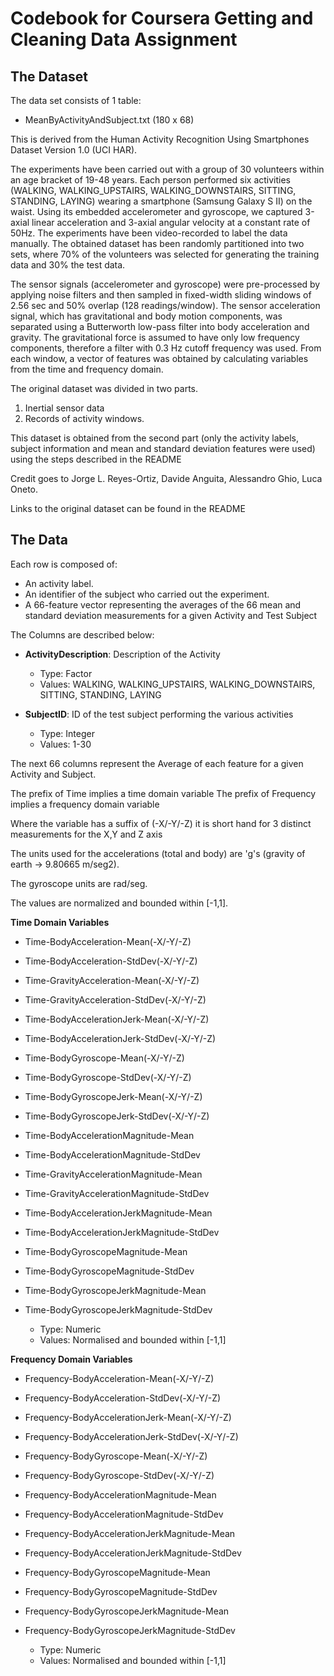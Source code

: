 # Codebook for Coursera Getting and Cleaning Data Assignment

## The Dataset 

The data set consists of 1 table:

* MeanByActivityAndSubject.txt (180 x 68)

This is derived from the Human Activity Recognition Using Smartphones Dataset Version 1.0 (UCI HAR).

The experiments have been carried out with a group of 30 volunteers within an age bracket of 19-48 years. Each person performed six activities (WALKING, WALKING_UPSTAIRS, WALKING_DOWNSTAIRS, SITTING, STANDING, LAYING) wearing a smartphone (Samsung Galaxy S II) on the waist. Using its embedded accelerometer and gyroscope, we captured 3-axial linear acceleration and 3-axial angular velocity at a constant rate of 50Hz. The experiments have been video-recorded to label the data manually. The obtained dataset has been randomly partitioned into two sets, where 70% of the volunteers was selected for generating the training data and 30% the test data. 

The sensor signals (accelerometer and gyroscope) were pre-processed by applying noise filters and then sampled in fixed-width sliding windows of 2.56 sec and 50% overlap (128 readings/window). The sensor acceleration signal, which has gravitational and body motion components, was separated using a Butterworth low-pass filter into body acceleration and gravity. The gravitational force is assumed to have only low frequency components, therefore a filter with 0.3 Hz cutoff frequency was used. From each window, a vector of features was obtained by calculating variables from the time and frequency domain. 

The original dataset was divided in two parts.

1. Inertial sensor data 
2. Records of activity windows. 

This dataset is obtained from the second part (only the activity labels, subject information and mean and standard deviation features were used) using the steps described in the README

Credit goes to Jorge L. Reyes-Ortiz, Davide Anguita, Alessandro Ghio, Luca Oneto.

Links to the original dataset can be found in the README

## The Data

 Each row is composed of: 
 
- An activity label. 
- An identifier of the subject who carried out the experiment.
- A 66-feature vector representing the averages of the 66 mean and standard deviation measurements for a given Activity and Test Subject

The Columns are described below: 


* __ActivityDescription__:  Description of the Activity  
    + Type: Factor 
    + Values: 
                WALKING, WALKING_UPSTAIRS, WALKING_DOWNSTAIRS, SITTING, STANDING, LAYING  



* __SubjectID__:            ID of the test subject performing the various activities
    + Type: Integer 
    + Values: 1-30


The next 66 columns represent the Average of each feature for a given Activity and Subject. 

The prefix of Time implies a time domain variable 
The prefix of Frequency implies a frequency domain variable 

Where the variable has a suffix of (-X/-Y/-Z) it is short hand for 3 distinct measurements for the X,Y and Z axis

The units used for the accelerations (total and body) are 'g's (gravity of earth -> 9.80665 m/seg2). 

The gyroscope units are rad/seg. 

The values are normalized and bounded within [-1,1].

<b>Time Domain Variables</b>

* Time-BodyAcceleration-Mean(-X/-Y/-Z)
* Time-BodyAcceleration-StdDev(-X/-Y/-Z)
* Time-GravityAcceleration-Mean(-X/-Y/-Z)
* Time-GravityAcceleration-StdDev(-X/-Y/-Z)
* Time-BodyAccelerationJerk-Mean(-X/-Y/-Z)
* Time-BodyAccelerationJerk-StdDev(-X/-Y/-Z)
* Time-BodyGyroscope-Mean(-X/-Y/-Z)
* Time-BodyGyroscope-StdDev(-X/-Y/-Z)
* Time-BodyGyroscopeJerk-Mean(-X/-Y/-Z)
* Time-BodyGyroscopeJerk-StdDev(-X/-Y/-Z)
* Time-BodyAccelerationMagnitude-Mean
* Time-BodyAccelerationMagnitude-StdDev
* Time-GravityAccelerationMagnitude-Mean
* Time-GravityAccelerationMagnitude-StdDev
* Time-BodyAccelerationJerkMagnitude-Mean
* Time-BodyAccelerationJerkMagnitude-StdDev
* Time-BodyGyroscopeMagnitude-Mean
* Time-BodyGyroscopeMagnitude-StdDev
* Time-BodyGyroscopeJerkMagnitude-Mean
* Time-BodyGyroscopeJerkMagnitude-StdDev

    + Type: Numeric 
    + Values:  Normalised and bounded within [-1,1]

<b>Frequency Domain Variables</b>
    
* Frequency-BodyAcceleration-Mean(-X/-Y/-Z)
* Frequency-BodyAcceleration-StdDev(-X/-Y/-Z)
* Frequency-BodyAccelerationJerk-Mean(-X/-Y/-Z)
* Frequency-BodyAccelerationJerk-StdDev(-X/-Y/-Z)
* Frequency-BodyGyroscope-Mean(-X/-Y/-Z)
* Frequency-BodyGyroscope-StdDev(-X/-Y/-Z)
* Frequency-BodyAccelerationMagnitude-Mean
* Frequency-BodyAccelerationMagnitude-StdDev
* Frequency-BodyAccelerationJerkMagnitude-Mean
* Frequency-BodyAccelerationJerkMagnitude-StdDev
* Frequency-BodyGyroscopeMagnitude-Mean
* Frequency-BodyGyroscopeMagnitude-StdDev
* Frequency-BodyGyroscopeJerkMagnitude-Mean
* Frequency-BodyGyroscopeJerkMagnitude-StdDev

    + Type: Numeric 
    + Values:  Normalised and bounded within [-1,1]



